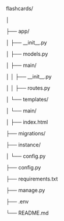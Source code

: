 <p>flashcards/</p>
<p>│</p>
<p>├── app/</p>
<p>│   ├── __init__.py</p>
<p>│   ├── models.py</p>
<p>│   ├── main/</p>
<p>│   │   ├── __init__.py</p>
<p>│   │   ├── routes.py</p>
<p>│   └── templates/</p>
<p>│       └── main/</p>
<p>│           ├── index.html</p>
<p>├── migrations/</p>
<p>├── instance/</p>
<p>│   └── config.py</p>
<p>├── config.py</p>
<p>├── requirements.txt</p>
<p>├── manage.py</p>
<p>├── .env</p>
<p>└── README.md</p>